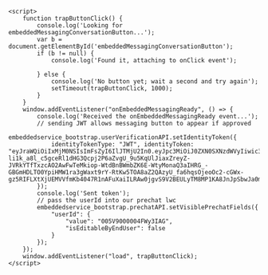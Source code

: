 <html>

<body>
    <script type='text/javascript'>
        // code snippet created by the Embedded Service Deploying page after being configured
        function initEmbeddedMessaging() {
            try {
                embeddedservice_bootstrap.settings.language = 'en_US'; // For example, enter 'en' or 'en-US'
                embeddedservice_bootstrap.init(
                    '00DV9000001CZRF',
                    'Messaging_for_Verified_Users',
                    'https://billcom--messaging.sandbox.my.site.com/ESWMessagingforVerified1730416007264',
                    {
                        scrt2URL: 'https://billcom--messaging.sandbox.my.salesforce-scrt.com'
                    }
                );
            } catch (err) {
                console.error('Error loading Embedded Messaging: ', err);
            }
        };
    </script>
    <script type='text/javascript'
        src='https://billcom--messaging.sandbox.my.site.com/ESWMessagingforVerified1730416007264/assets/js/bootstrap.min.js'
        onload='initEmbeddedMessaging()'></script>

    <script>
        function trapButtonClick() {
            console.log('Looking for embeddedMessagingConversationButton...');
            var b = document.getElementById('embeddedMessagingConversationButton');
            if (b != null) {
                console.log('Found it, attaching to onClick event');

            } else {
                console.log('No button yet; wait a second and try again');
                setTimeout(trapButtonClick, 1000);
            }
        }
        window.addEventListener("onEmbeddedMessagingReady", () => {
            console.log('Received the onEmbeddedMessagingReady event...');
            // sending JWT allows messaging button to appear if approved
            embeddedservice_bootstrap.userVerificationAPI.setIdentityToken({
                identityTokenType: "JWT", identityToken: "eyJraWQiOiIxMjM0NSIsImFsZyI6IlJTMjU2In0.eyJpc3MiOiJ0ZXN0SXNzdWVyIiwic3ViIjoidXNlcjEiLCJleHAiOjE3MzQ0NzQ5ODUsImlhdCI6MTczMzg3NDk4NX0.O0CXHjPwTur-li1k_a8l_c5gceRl1dHG3Qcpj2P6aZvgU_9u5KqUlJiaxZreyZ-JVRkYTfTxzcAO2AwFwTeMkiop-WtdBnBWmbZK6E-WtyMonaQ3aIHRG_-GBGmHDLTO0YpiHMW1ra3gWaxt9rY-RtKw5TOA8aZ2QAzyU_fa6hqsOjeoOc2-cGWx-gz5RIFLXtXjUEMVVfmKb4047R1nAFuXaiILRAw0jgvS9V2BEULyTM8MP1KA8JnJpSbwJa0miAFWBPyImCC5dYAuRnlIATvFmlRkDLWkAfyRfjQAxUXlILAMWEz37O4fSDA0tPyCQhr_TtirauWZXqjVQYNWrQ"
            });
            console.log('Sent token');
            // pass the userId into our prechat lwc
            embeddedservice_bootstrap.prechatAPI.setVisiblePrechatFields({
                "userId": {
                    "value": "005V9000004FWy3IAG",
                    "isEditableByEndUser": false
                }
            });
        });
        window.addEventListener("load", trapButtonClick);
    </script>
</body>

</html>
